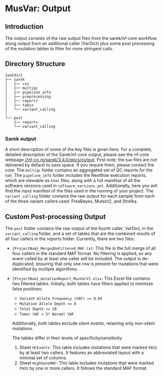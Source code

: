 # MusVar: Output

## Introduction

The output consists of the raw output files from the sarek/nf-core workflow along output from an additional caller (VarDict) plus some post processing of the mutation tables to filter for more stringent calls.

## Directory Structure


```
{outdir}
├── sarek
│   ├── csv
│   ├── multiqc
│   ├── pipeline_info
│   ├── preprocessing
│   ├── reports
│   ├── tabix
│   └── variant_calling
│
└── post
    ├── reports
    └── variant_calling
```

### Sarek output

A short description of some of the key files is given here. For a complete, detailed description of the Sarek/nf-core output, please see the nf-core webpage [//nf-co.re/sarek/3.4.0/docs/output](https://nf-co.re/sarek/3.4.0/docs/output). First note: the `bam` files are not delivered by default to save space. If you require them, please contact the core. The `multiqc` folder contains an aggregated set of QC reports for the run. The `pipeline_info` folder includes the Nextflow execution reports, which are viewable as `html` files, along with a full manifest of all the software versions used in `software_versions.yml`. Additionally, here you will find the input manifest of the files used in the running of your project. The `variant_calling` folder contains the raw output for each sample from each of the three variant callers used: FreeBayes, Mutect2, and Strelka.


## Custom Post-processing Output

The `post` folder contains the raw output of the fourth caller, VarDict, in the `variant_calling` folder, and a set of tables that are the combined results of all four callers in the reports folder. Currently, there are two files:

- `{ProjectNum}_MergedUnFiltered_MAF.txt`: This file is the full merge of all four callers in the standard MAF format. No filtering is applied, so any event called by at least one caller will be included. The output is de-duplicated, ensuring that only one row is present for mutations that were identified by multiple algorithms.

- `{ProjectNum}_mutationReport_MusVarV1.xlsx`: This Excel file contains two filtered tables. Initially, both tables have filters applied to minimize false positives:
    - `Variant Allele Frequency (VAF) >= 0.05`
    - `Mutation Allele Depth >= 8`
    - `Total Depth >= 20`
    - `Tumor VAF > 5* Normal VAF`

    Additionally, both tables exclude silent events, retaining only non-silent mutations.

    The tables differ in their levels of specificity/sensitivity:

    1. Sheet `HCEvents`: This table includes mutations that were marked `PASS` by at least two callers. It features an abbreviated layout with a minimal set of columns.
    2. Sheet `HighSensMAF`: This table includes mutations that were marked `PASS` by one or more callers. It follows the standard MAF format.


